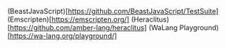 (BeastJavaScript)[https://github.com/BeastJavaScript/TestSuite]
(Emscripten)[https://emscripten.org/]
(Heraclitus)[https://github.com/amber-lang/heraclitus]
(WaLang Playground)[https://wa-lang.org/playground/]